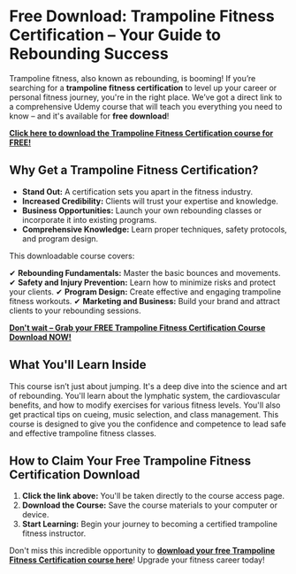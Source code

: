 # Free Download: Trampoline Fitness Certification – Your Guide to Rebounding Success

Trampoline fitness, also known as rebounding, is booming! If you’re searching for a **trampoline fitness certification** to level up your career or personal fitness journey, you're in the right place. We’ve got a direct link to a comprehensive Udemy course that will teach you everything you need to know – and it's available for **free download**!

[**Click here to download the Trampoline Fitness Certification course for FREE!**](https://udemywork.com/trampoline-fitness-certification)

## Why Get a Trampoline Fitness Certification?

*   **Stand Out:** A certification sets you apart in the fitness industry.
*   **Increased Credibility:** Clients will trust your expertise and knowledge.
*   **Business Opportunities:** Launch your own rebounding classes or incorporate it into existing programs.
*   **Comprehensive Knowledge:** Learn proper techniques, safety protocols, and program design.

This downloadable course covers:

✔ **Rebounding Fundamentals:** Master the basic bounces and movements.
✔ **Safety and Injury Prevention:** Learn how to minimize risks and protect your clients.
✔ **Program Design:** Create effective and engaging trampoline fitness workouts.
✔ **Marketing and Business:** Build your brand and attract clients to your rebounding sessions.

[**Don't wait – Grab your FREE Trampoline Fitness Certification Course Download NOW!**](https://udemywork.com/trampoline-fitness-certification)

## What You'll Learn Inside

This course isn’t just about jumping. It's a deep dive into the science and art of rebounding. You'll learn about the lymphatic system, the cardiovascular benefits, and how to modify exercises for various fitness levels. You'll also get practical tips on cueing, music selection, and class management. This course is designed to give you the confidence and competence to lead safe and effective trampoline fitness classes.

## How to Claim Your Free Trampoline Fitness Certification Download

1.  **Click the link above:** You'll be taken directly to the course access page.
2.  **Download the Course:** Save the course materials to your computer or device.
3.  **Start Learning:** Begin your journey to becoming a certified trampoline fitness instructor.

Don't miss this incredible opportunity to **[download your free Trampoline Fitness Certification course here](https://udemywork.com/trampoline-fitness-certification)**! Upgrade your fitness career today!
